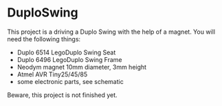 # DuploSwing

This project is a driving a Duplo Swing with the help of a magnet. You will
need the following things:

- Duplo 6514 LegoDuplo Swing Seat
- Duplo 6496 LegoDuplo Swing Frame
- Neodym magnet 10mm diameter, 3mm height
- Atmel AVR Tiny25/45/85
- some electronic parts, see schematic

Beware, this project is not finished yet.
